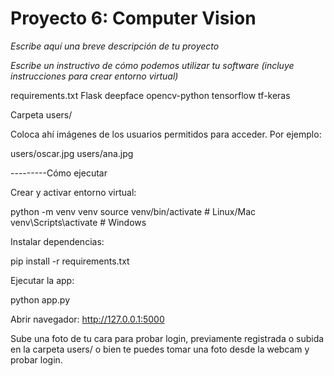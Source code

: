 # Proyecto 6: Computer Vision

*Escribe aquí una breve descripción de tu proyecto*

*Escribe un instructivo de cómo podemos utilizar tu software (incluye instrucciones para crear entorno virtual)*


requirements.txt
Flask
deepface
opencv-python
tensorflow
tf-keras


Carpeta users/

Coloca ahí imágenes de los usuarios permitidos para acceder.
Por ejemplo:

users/oscar.jpg
users/ana.jpg




---------Cómo ejecutar

Crear y activar entorno virtual:

python -m venv venv
source venv/bin/activate  # Linux/Mac
venv\Scripts\activate     # Windows


Instalar dependencias:

pip install -r requirements.txt


Ejecutar la app:

python app.py


Abrir navegador:
http://127.0.0.1:5000

Sube una foto de tu cara para probar login, previamente registrada o subida en la carpeta users/
o bien te puedes tomar una foto desde la webcam y probar login.
